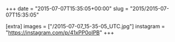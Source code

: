 +++
date = "2015-07-07T15:35:05+00:00"
slug = "2015/2015-07-07T15:35:05"

[extra]
images = ["/2015-07-07_15-35-05_UTC.jpg"]
instagram = "https://instagram.com/p/41xPP0oIPB"
+++
